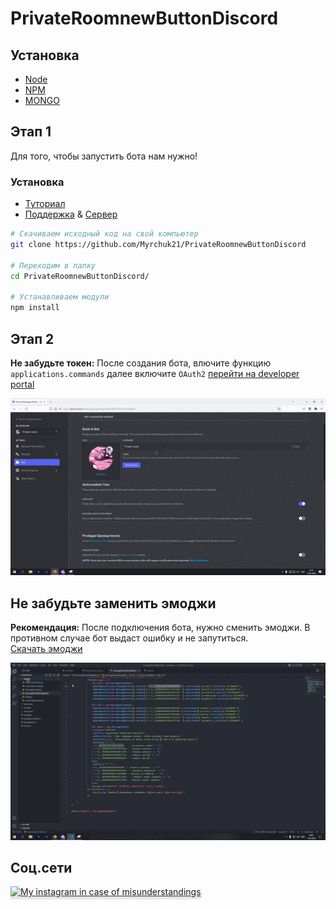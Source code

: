 # PrivateRoomnewButtonDiscord

## Установка

- [Node](https://nodejs.org/en/)
- [NPM](https://www.npmjs.com/)
- [MONGO](https://account.mongodb.com/account/login)

## Этап 1

Для того, чтобы запустить бота нам нужно!

### Установка

- [Туториал](https://youtu.be/1IfuyBbY9PE)
- [Поддержка](https://discord.com/channels/950849206493515866/1064595964045832197) & [Сервер](https://discord.gg/YJXwRqrbMV)

```bash
# Скачиваем исходный код на свой компьютер
git clone https://github.com/Myrchuk21/PrivateRoomnewButtonDiscord

# Переходим в папку
cd PrivateRoomnewButtonDiscord/

# Устанавливаем модули
npm install
```

## Этап 2

**Не забудьте токен:** После создания бота, влючите функцию `applications.commands` далее включите `OAuth2` [перейти на developer portal](https://discord.com/developers/applications/)

<img src="./img/prv.gif">

## Не забудьте заменить эмоджи

**Рекомендация:** После подключения бота, нужно сменить эмоджи. В противном случае бот выдаст ошибку и не запутиться. <br>
[Скачать эмоджи](https://cdn.discordapp.com/attachments/950850206621114399/1064953723895414785/967404367336574976.zip)

<img src="./img/prvemoji.gif">

## Соц.сети
<a href="https://www.youtube.com/@myrchukx21" target="_blank"><img src="https://cdn-icons-png.flaticon.com/512/1384/1384060.png" alt="My instagram  in case of misunderstandings" style="height: 35px !important;width: 35px !important;box-shadow: 0px 3px 2px 0px rgba(190, 190, 190, 0.5) !important;-webkit-box-shadow: 0px 3px 2px 0px rgba(190, 190, 190, 0.5) !important;" ></a>
